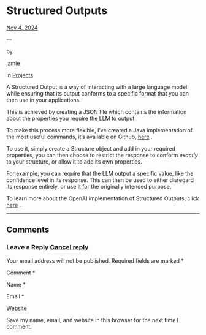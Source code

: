 Structured Outputs
==================

[Nov 4, 2024](https://jmatthews.uk/blog/structured-outputs/)

—

by

[jamie](https://jmatthews.uk/blog/author/jamie/)

in [Projects](https://jmatthews.uk/blog/category/projects/)

A Structured Output is a way of interacting with a large language model while ensuring that its output conforms to a specific format that you can then use in your applications.

This is achieved by creating a JSON file which contains the information about the properties you require the LLM to output.

To make this process more flexible, I’ve created a Java implementation of the most useful commands, it’s available on Github, [here](https://github.com/JamieM0/structured-outputs)
.

To use it, simply create a Structure object and add in your required properties, you can then choose to restrict the response to conform _exactly_ to your structure, or allow it to add its own properties.

For example, you can require that the LLM output a specific value, like the confidence level in its response. This can then be used to either disregard its response entirely, or use it for the originally intended purpose.

To learn more about the OpenAI implementation of Structured Outputs, click [here](https://platform.openai.com/docs/guides/structured-outputs/json-mode)
.

* * *

Comments
--------

### Leave a Reply [Cancel reply](https://jmatthews.uk/blog/structured-outputs/#respond)

Your email address will not be published. Required fields are marked \*

Comment \*

Name \* 

Email \* 

Website 

 Save my name, email, and website in this browser for the next time I comment.